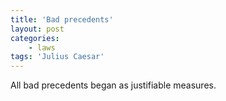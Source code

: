 ```yaml
---
title: 'Bad precedents'
layout: post
categories:
    - laws
tags: 'Julius Caesar'
---
```


All bad precedents began as justifiable measures.
